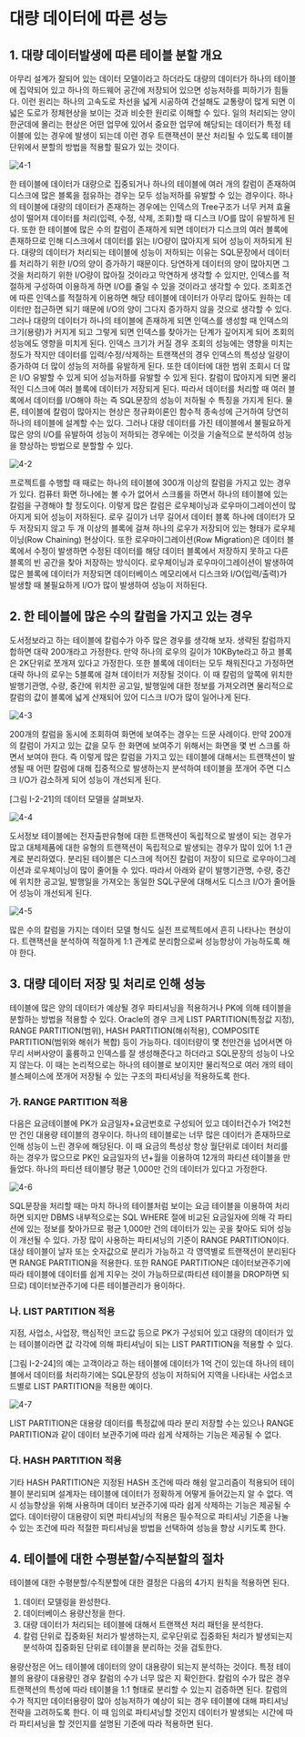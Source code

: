 # 대량 데이터에 따른 성능



## 1. 대량 데이터발생에 따른 테이블 분할 개요

아무리 설계가 잘되어 있는 데이터 모델이라고 하더라도 대량의 데이터가 하나의 테이블에 집약되어 있고 하나의 하드웨어 공간에 저장되어 있으면 성능저하를 피하기가 힘들다. 이런 원리는 하나의 고속도로 차선을 넓게 시공하여 건설해도 교통량이 많게 되면 이 넓은 도로가 정체현상을 보이는 것과 비슷한 원리로 이해할 수 있다. 일의 처리되는 양이 한군데에 몰리는 현상은 어떤 업무에 있어서 중요한 업무에 해당되는 데이터가 특정 테이블에 있는 경우에 발생이 되는데 이런 경우 트랜잭션이 분산 처리될 수 있도록 테이블단위에서 분할의 방법을 적용할 필요가 있는 것이다.

![4-1](image/4-1.jpg)

한 테이블에 데이터가 대량으로 집중되거나 하나의 테이블에 여러 개의 칼럼이 존재하여 디스크에 많은 블록을 점유하는 경우는 모두 성능저하를 유발할 수 있는 경우이다. 하나의 테이블에 대량의 데이터가 존재하는 경우에는 인덱스의 Tree구조가 너무 커져 효율성이 떨어져 데이터를 처리(입력, 수정, 삭제, 조회)할 때 디스크 I/O를 많이 유발하게 된다. 또한 한 테이블에 많은 수의 칼럼이 존재하게 되면 데이터가 디스크의 여러 블록에 존재하므로 인해 디스크에서 데이터를 읽는 I/O량이 많아지게 되어 성능이 저하되게 된다.
대량의 데이터가 처리되는 테이블에 성능이 저하되는 이유는 SQL문장에서 데이터를 처리하기 위한 I/O의 양이 증가하기 때문이다. 당연하게 데이터의 양이 많아지면 그것을 처리하기 위한 I/O량이 많아질 것이라고 막연하게 생각할 수 있지만, 인덱스를 적절하게 구성하여 이용하게 하면 I/O를 줄일 수 있을 것이라고 생각할 수 있다. 조회조건에 따른 인덱스를 적절하게 이용하면 해당 테이블에 데이터가 아무리 많아도 원하는 데이터만 접근하면 되기 때문에 I/O의 양이 그다지 증가하지 않을 것으로 생각할 수 있다. 그러나 대량의 데이터가 하나의 테이블에 존재하게 되면 인덱스를 생성할 때 인덱스의 크기(용량)가 커지게 되고 그렇게 되면 인덱스를 찾아가는 단계가 깊어지게 되어 조회의 성능에도 영향을 미치게 된다. 인덱스 크기가 커질 경우 조회의 성능에는 영향을 미치는 정도가 작지만 데이터를 입력/수정/삭제하는 트랜잭션의 경우 인덱스의 특성상 일량이 증가하여 더 많이 성능의 저하를 유발하게 된다. 또한 데이터에 대한 범위 조회시 더 많은 I/O 유발할 수 있게 되어 성능저하를 유발할 수 있게 된다.
칼럼이 많아지게 되면 물리적인 디스크에 여러 블록에 데이터가 저장되게 된다. 따라서 데이터를 처리할 때 여러 블록에서 데이터를 I/O해야 하는 즉 SQL문장의 성능이 저하될 수 특징을 가지게 된다. 물론, 테이블에 칼럼이 많아지는 현상은 정규화이론인 함수적 종속성에 근거하여 당연히 하나의 테이블에 설계할 수는 있다. 그러나 대량 데이터를 가진 테이블에서 불필요하게 많은 양의 I/O를 유발하여 성능이 저하되는 경우에는 이것을 기술적으로 분석하여 성능을 향상하는 방법으로 분할할 수 있다.

![4-2](image/4-2.jpg)

프로젝트를 수행할 때 때로는 하나의 테이블에 300개 이상의 칼럼을 가지고 있는 경우가 있다. 컴퓨터 화면 하나에는 볼 수가 없어서 스크롤을 하면서 하나의 테이블에 있는 칼럼을 구경해야 할 정도이다. 이렇게 많은 칼럼은 로우체이닝과 로우마이그레이션이 많아지게 되어 성능이 저하된다.
로우 길이가 너무 길어서 데이터 블록 하나에 데이터가 모두 저장되지 않고 두 개 이상의 블록에 걸쳐 하나의 로우가 저장되어 있는 형태가 로우체이닝(Row Chaining) 현상이다. 또한 로우마이그레이션(Row Migration)은 데이터 블록에서 수정이 발생하면 수정된 데이터를 해당 데이터 블록에서 저장하지 못하고 다른 블록의 빈 공간을 찾아 저장하는 방식이다. 로우체이닝과 로우마이그레이션이 발생하여 많은 블록에 데이터가 저장되면 데이터베이스 메모리에서 디스크와 I/O(입력/출력)가 발생할 때 불필요하게 I/O가 많이 발생하여 성능이 저하된다.



## 2. 한 테이블에 많은 수의 칼럼을 가지고 있는 경우

도서정보라고 하는 테이블에 칼럼수가 아주 많은 경우를 생각해 보자. 생략된 칼럼까지 합하면 대략 200개라고 가정한다. 만약 하나의 로우의 길이가 10KByte라고 하고 블록은 2K단위로 쪼개져 있다고 가정한다. 또한 블록에 데이터는 모두 채워진다고 가정하면 대략 하나의 로우는 5블록에 걸쳐 데이터가 저장될 것이다.
이 때 칼럼의 앞쪽에 위치한 발행기관명, 수량, 중간에 위치한 공고일, 발행일에 대한 정보를 가져오려면 물리적으로 칼럼의 값이 블록에 넓게 산재되어 있어 디스크 I/O가 많이 일어나게 된다.

![4-3](image/4-3.jpg)

200개의 칼럼을 동시에 조회하여 화면에 보여주는 경우는 드문 사례이다. 만약 200개의 칼럼이 가지고 있는 값을 모두 한 화면에 보여주기 위해서는 화면을 몇 번 스크롤 하면서 보여야 한다. 즉 이렇게 많은 칼럼을 가지고 있는 테이블에 대해서는 트랜잭션이 발생될 때 어떤 칼럼에 대해 집중적으로 발생하는지 분석하여 테이블을 쪼개어 주면 디스크 I/O가 감소하게 되어 성능이 개선되게 된다.

[그림 Ⅰ-2-21]의 데이터 모델을 살펴보자.

![4-4](image/4-4.jpg)

도서정보 테이블에는 전자출판유형에 대한 트랜잭션이 독립적으로 발생이 되는 경우가 많고 대체제품에 대한 유형의 트랜잭션이 독립적으로 발생되는 경우가 많이 있어 1:1 관계로 분리하였다. 분리된 테이블은 디스크에 적어진 칼럼이 저장이 되므로 로우마이그레이션과 로우체이닝이 많이 줄어들 수 있다. 따라서 아래와 같이 발행기관명, 수량, 중간에 위치한 공고일, 발행일을 가져오는 동일한 SQL구문에 대해서도 디스크 I/O가 줄어들어 성능이 개선되게 된다.

![4-5](image/4-5.jpg)

많은 수의 칼럼을 가지는 데이터 모델 형식도 실전 프로젝트에서 흔히 나타나는 현상이다. 트랜잭션을 분석하여 적절하게 1:1 관계로 분리함으로써 성능향상이 가능하도록 해야 한다.



## 3. 대량 데이터 저장 및 처리로 인해 성능

테이블에 많은 양의 데이터가 예상될 경우 파티셔닝을 적용하거나 PK에 의해 테이블을 분할하는 방법을 적용할 수 있다. Oracle의 경우 크게 LIST PARTITION(특정값 지정), RANGE PARTITION(범위), HASH PARTITION(해쉬적용), COMPOSITE PARTITION(범위와 해쉬가 복합) 등이 가능하다.
데이터량이 몇 천만건을 넘어서면 아무리 서버사양이 훌륭하고 인덱스를 잘 생성해준다고 하더라고 SQL문장의 성능이 나오지 않는다. 이 때는 논리적으로는 하나의 테이블로 보이지만 물리적으로 여러 개의 테이블스페이스에 쪼개어 저장될 수 있는 구조의 파티셔닝을 적용하도록 한다.



### 가. RANGE PARTITION 적용

다음은 요금테이블에 PK가 요금일자+요금번호로 구성되어 있고 데이터건수가 1억2천만 건인 대용량 테이블의 경우이다. 하나의 테이블로는 너무 많은 데이터가 존재하므로 인해 성능이 느린 경우에 해당된다. 이 때 요금의 특성상 항상 월단위로 데이터 처리를 하는 경우가 많으므로 PK인 요금일자의 년+월을 이용하여 12개의 파티션 테이블을 만들었다. 하나의 파티션 테이블당 평균 1,000만 건의 데이터가 있다고 가정한다.

![4-6](image/4-6.jpg)

SQL문장을 처리할 때는 마치 하나의 테이블처럼 보이는 요금 테이블을 이용하여 처리하면 되지만 DBMS 내부적으로는 SQL WHERE 절에 비교된 요금일자에 의해 각 파티션에 있는 정보를 찾아가므로 평균 1,000만 건의 데이터가 있는 곳을 찾아도 되어 성능이 개선될 수 있다.
가장 많이 사용하는 파티셔닝의 기준이 RANGE PARTITION이다. 대상 테이블이 날자 또는 숫자값으로 분리가 가능하고 각 영역별로 트랜잭션이 분리된다면 RANGE PARTITION을 적용한다. 또한 RANGE PARTITION은 데이터보관주기에 따라 테이블에 데이터를 쉽게 지우는 것이 가능하므로(파티션 테이블을 DROP하면 되므로) 데이터보관주기에 다른 테이블관리가 용이하다.



### 나. LIST PARTITION 적용

지점, 사업소, 사업장, 핵심적인 코드값 등으로 PK가 구성되어 있고 대량의 데이터가 있는 테이블이라면 값 각각에 의해 파티셔닝이 되는 LIST PARTITION을 적용할 수 있다.

[그림 Ⅰ-2-24]의 예는 고객이라고 하는 테이블에 데이터가 1억 건이 있는데 하나의 테이블에서 데이터를 처리하기에는 SQL문장의 성능이 저하되어 지역을 나타내는 사업소코드별로 LIST PARTITION을 적용한 예이다.

![4-7](image/4-7.jpg)

LIST PARTITION은 대용량 데이터를 특정값에 따라 분리 저장할 수는 있으나 RANGE PARTITION과 같이 데이터 보관주기에 따라 쉽게 삭제하는 기능은 제공될 수 없다.



### 다. HASH PARTITION 적용

기타 HASH PARTITION은 지정된 HASH 조건에 따라 해슁 알고리즘이 적용되어 테이블이 분리되며 설계자는 테이블에 데이터가 정확하게 어떻게 들어갔는지 알 수 없다. 역시 성능향상을 위해 사용하며 데이터 보관주기에 따라 쉽게 삭제하는 기능은 제공될 수 없다.
데이터량이 대용량이 되면 파티셔닝의 적용은 필수적으로 파티셔닝 기준을 나눌 수 있는 조건에 따라 적절한 파티셔닝을 방법을 선택하여 성능을 향상 시키도록 한다.



## 4. 테이블에 대한 수평분할/수직분할의 절차

테이블에 대한 수평분할/수직분할에 대한 결정은 다음의 4가지 원칙을 적용하면 된다.

1) 데이터 모델링을 완성한다.
2) 데이터베이스 용량산정을 한다.
3) 대량 데이터가 처리되는 테이블에 대해서 트랜잭션 처리 패턴을 분석한다.
4) 칼럼 단위로 집중화된 처리가 발생하는지, 로우단위로 집중화된 처리가 발생되는지 분석하여 집중화된 단위로 테이블을 분리하는 것을 검토한다.

용량산정은 어느 테이블에 데이터의 양이 대용량이 되는지 분석하는 것이다. 특정 테이블의 용량이 대용량인 경우 칼럼의 수가 너무 많은 지 확인한다. 칼럼의 수가 많은 경우 트랜잭션의 특성에 따라 테이블을 1:1 형태로 분리할 수 있는지 검증하면 된다. 칼럼의 수가 적지만 데이터용량이 많아 성능저하가 예상이 되는 경우 테이블에 대해 파티셔닝 전략을 고려하도록 한다. 이 때 임의로 파티셔닝할 것인지 데이터가 발생되는 시간에 따라 파티셔닝을 할 것인지를 설명된 기준에 따라 적용하면 된다.













